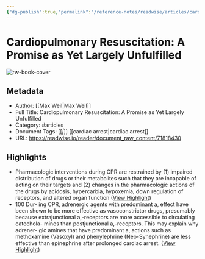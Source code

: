 ```yaml
---
{"dg-publish":true,"permalink":"/reference-notes/readwise/articles/cardiopulmonary-resuscitation-a-promise-as-yet-largely-unfulfilled/"}
---
```


# Cardiopulmonary Resuscitation: A Promise as Yet Largely Unfulfilled

![rw-book-cover](https://readwise-assets.s3.amazonaws.com/static/images/article4.6bc1851654a0.png)

## Metadata
- Author: [[Max Weil\|Max Weil]]
- Full Title: Cardiopulmonary Resuscitation: A Promise as Yet Largely Unfulfilled
- Category: #articles
- Document Tags: [[*\|*]] [[cardiac arrest\|cardiac arrest]] 
- URL: https://readwise.io/reader/document_raw_content/71818430

## Highlights
- Pharmacologic interventions during CPR are restrained by (1) impaired
  distribution of drugs or their metabolites such that they are incapable of
  acting on their targets and (2) changes in the pharmacologic actions of the
  drugs by acidosis, hypercarbia, hypoxemia, down regulation of receptors,
  and altered organ function ([View Highlight](https://read.readwise.io/read/01h5hv5bhjb99af5st3j4vpwqh))
- 100 Dur-
  ing CPR, adrenergic agents with predominant a, effect have been shown
  to be more effective as vasoconstrictor drugs, presumably because
  extrajunctional a,-receptors are more accessible to circulating catechola-
  mines than postjunctional a,-receptors. This may explain why adrener-
  gic amines that have predominant a, actions such as methoxamine
  (Vasoxyl) and phenylephrine (Neo-Synephrine) are less effective than
  epinephrine after prolonged cardiac arrest. ([View Highlight](https://read.readwise.io/read/01h5hvb3vdbyxyxzgc9w7adjss))
